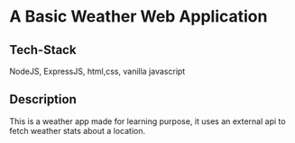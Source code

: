 # A Basic Weather Web Application

## Tech-Stack
NodeJS, ExpressJS, html,css, vanilla javascript

## Description
This is a weather app made for learning purpose, it uses an external api to fetch weather stats about a location.
